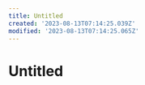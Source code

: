 ```yaml
---
title: Untitled
created: '2023-08-13T07:14:25.039Z'
modified: '2023-08-13T07:14:25.065Z'
---
```


# Untitled
